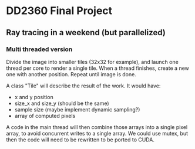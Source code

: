# DD2360 Final Project
## Ray tracing in a weekend (but parallelized)

### Multi threaded version
Divide the image into smaller tiles (32x32 for example), and launch one thread per core to render a single tile. When a thread finishes, create a new one with another position. Repeat until image is done.

A class "Tile" will describe the result of the work. It would have:
- x and y position
- size_x and size_y (should be the same)
- sample size (maybe implement dynamic sampling?)
- array of computed pixels

A code in the main thread will then combine those arrays into a single pixel array, to avoid concurrent writes to a single array.
We could use mutex, but then the code will need to be rewritten to be ported to CUDA.